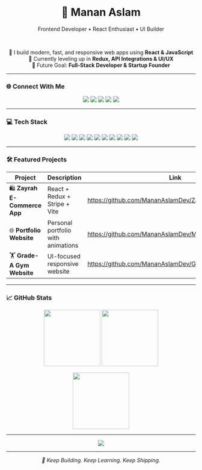 <h1 align="center">🚀 Manan Aslam</h1>
<p align="center">Frontend Developer • React Enthusiast • UI Builder</p>

<br/>

<p align="center">
🔹 I build modern, fast, and responsive web apps using <b>React & JavaScript</b><br/>
🔹 Currently leveling up in <b>Redux, API Integrations & UI/UX</b><br/>
🔹 Future Goal: <b>Full-Stack Developer & Startup Founder</b>
</p>

---

### 🌐 **Connect With Me**
<p align="center">
<a href="https://facebook.com/mananaslamdev"><img src="https://img.shields.io/badge/Facebook-%231877F2.svg?logo=Facebook&logoColor=white"/></a>
<a href="https://instagram.com/mananaslamdev"><img src="https://img.shields.io/badge/Instagram-%23E4405F.svg?logo=Instagram&logoColor=white"/></a>
<a href="https://linkedin.com/in/mananaslamdev"><img src="https://img.shields.io/badge/LinkedIn-%230077B5.svg?logo=linkedin&logoColor=white"/></a>
<a href="https://x.com/mananaslamdev"><img src="https://img.shields.io/badge/X-black.svg?logo=X&logoColor=white"/></a>
<a href="mailto:mananaslamdev@gmail.com"><img src="https://img.shields.io/badge/Email-D14836?logo=gmail&logoColor=white"/></a>
</p>

---

### 💻 **Tech Stack**
<p align="center">
<img src="https://img.shields.io/badge/JavaScript-%23323330.svg?style=for-the-badge&logo=javascript&logoColor=%23F7DF1E"/>
<img src="https://img.shields.io/badge/React-%2320232a.svg?style=for-the-badge&logo=react&logoColor=%2361DAFB"/>
<img src="https://img.shields.io/badge/Redux-%23593d88.svg?style=for-the-badge&logo=redux&logoColor=white"/>
<img src="https://img.shields.io/badge/Tailwind-%2338B2AC.svg?style=for-the-badge&logo=tailwind-css&logoColor=white"/>
<img src="https://img.shields.io/badge/HTML5-%23E34F26.svg?style=for-the-badge&logo=html5&logoColor=white"/>
<img src="https://img.shields.io/badge/CSS3-%231572B6.svg?style=for-the-badge&logo=css3&logoColor=white"/>
<img src="https://img.shields.io/badge/Vite-%23646CFF.svg?style=for-the-badge&logo=vite&logoColor=white"/>
<img src="https://img.shields.io/badge/MUI-%230081CB.svg?style=for-the-badge&logo=mui&logoColor=white"/>
<img src="https://img.shields.io/badge/Chakra-%234ED1C5.svg?style=for-the-badge&logo=chakraui&logoColor=white"/>
<img src="https://img.shields.io/badge/Vercel-%23000000.svg?style=for-the-badge&logo=vercel&logoColor=white"/>
</p>

---

### 🛠️ **Featured Projects**
| Project | Description | Link |
|---------|------------|------|
| 🛍️ **Zayrah E-Commerce App** | React + Redux + Stripe + Vite | https://github.com/MananAslamDev/Zayrah-Ecom-App |
| 🌐 **Portfolio Website** | Personal portfolio with animations | https://github.com/MananAslamDev/MananAslamDevPortfolio |
| 🏋️ **Grade-A Gym Website** | UI-focused responsive website | https://github.com/MananAslamDev/Grade-A-Gym-Website |

---

### 📈 **GitHub Stats**
<p align="center">
<img src="https://github-readme-stats.vercel.app/api?username=MananAslamDev&theme=dark&hide_border=false&show_icons=true" height="150"/>
<img src="https://github-readme-streak-stats.herokuapp.com/?user=MananAslamDev&theme=dark&hide_border=false" height="150"/>
</p>

<p align="center">
<img src="https://github-readme-stats.vercel.app/api/top-langs/?username=MananAslamDev&layout=compact&theme=dark" height="150"/>
</p>

---

<p align="center">
<img src="https://visitcount.itsvg.in/api?id=MananAslamDev&icon=0&color=0" />
</p>

---
<p align="center"><i>🚀 Keep Building. Keep Learning. Keep Shipping.</i></p>
